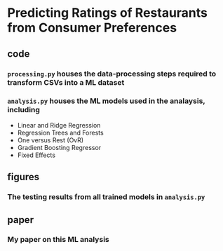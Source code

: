 # Predicting Ratings of Restaurants from Consumer Preferences

## code
### ```processing.py``` houses the data-processing steps required to transform CSVs into a ML dataset

### ```analysis.py``` houses the ML models used in the analaysis, including 
* Linear and Ridge Regression
* Regression Trees and Forests
* One versus Rest (OvR)
* Gradient Boosting Regressor
* Fixed Effects

## figures
### The testing results from all trained models in ```analysis.py```

## paper

### My paper on this ML analysis
